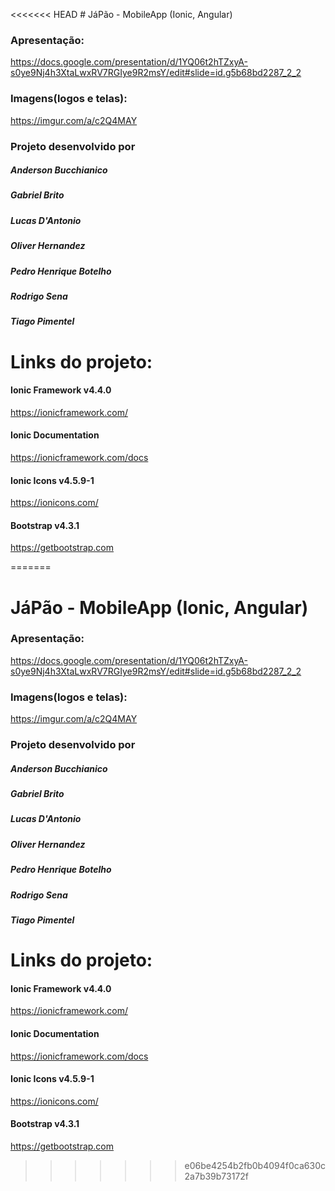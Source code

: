 <<<<<<< HEAD
﻿# JáPão - MobileApp (Ionic, Angular)



### Apresentação: 

https://docs.google.com/presentation/d/1YQ06t2hTZxyA-s0ye9Nj4h3XtaLwxRV7RGIye9R2msY/edit#slide=id.g5b68bd2287_2_2

### Imagens(logos e telas): 

https://imgur.com/a/c2Q4MAY


### Projeto desenvolvido por

##### Anderson Bucchianico

##### Gabriel Brito

##### Lucas D'Antonio

##### Oliver Hernandez

##### Pedro Henrique Botelho

##### Rodrigo Sena

##### Tiago Pimentel



# Links do projeto:

#### Ionic Framework v4.4.0 

https://ionicframework.com/

#### Ionic Documentation

https://ionicframework.com/docs

#### Ionic Icons v4.5.9-1

https://ionicons.com/

#### Bootstrap v4.3.1

https://getbootstrap.com



=======
# JáPão - MobileApp (Ionic, Angular)


### Apresentação: 
https://docs.google.com/presentation/d/1YQ06t2hTZxyA-s0ye9Nj4h3XtaLwxRV7RGIye9R2msY/edit#slide=id.g5b68bd2287_2_2
### Imagens(logos e telas): 
https://imgur.com/a/c2Q4MAY

### Projeto desenvolvido por
##### Anderson Bucchianico
##### Gabriel Brito
##### Lucas D'Antonio
##### Oliver Hernandez
##### Pedro Henrique Botelho
##### Rodrigo Sena
##### Tiago Pimentel


# Links do projeto:
#### Ionic Framework v4.4.0 
https://ionicframework.com/
#### Ionic Documentation
https://ionicframework.com/docs
#### Ionic Icons v4.5.9-1
https://ionicons.com/
#### Bootstrap v4.3.1
https://getbootstrap.com


>>>>>>> e06be4254b2fb0b4094f0ca630c2a7b39b73172f
